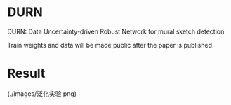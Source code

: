 # DURN
DURN: Data Uncertainty-driven Robust Network for mural sketch detection

Train weights and data will be made public after the paper is published

# Result
(./images/泛化实验.png)
